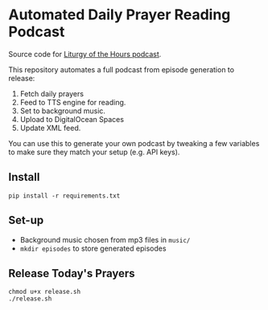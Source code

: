 # Automated Daily Prayer Reading Podcast

Source code for [Liturgy of the Hours podcast](https://open.spotify.com/show/1LHNP0yiopuiHFRjAguaXg?si=9075cdf6007642cd).

This repository automates a full podcast from episode generation to release: 

1. Fetch daily prayers
2. Feed to TTS engine for reading.
3. Set to background music.
4. Upload to DigitalOcean Spaces
5. Update XML feed.


You can use this to generate your own podcast by tweaking a few variables to make sure they match your setup (e.g. API keys).

## Install

```
pip install -r requirements.txt
```

## Set-up

* Background music chosen from mp3 files in `music/`
* `mkdir episodes` to store generated episodes

## Release Today's Prayers

```
chmod u+x release.sh
./release.sh
```
